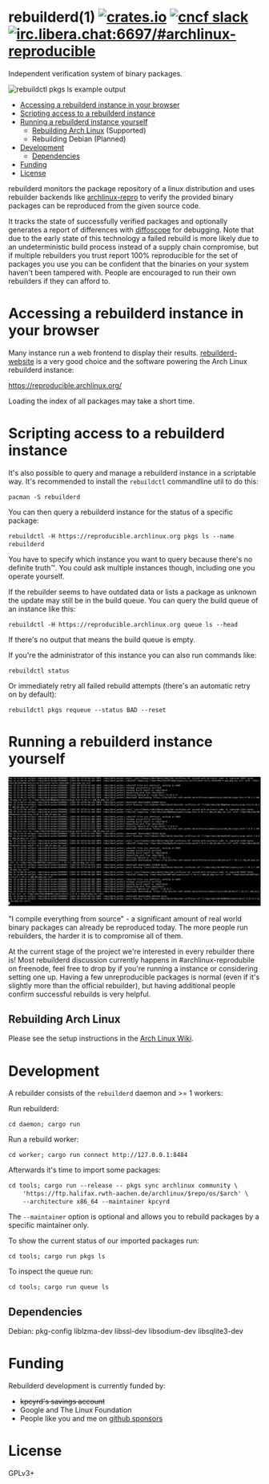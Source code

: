 # rebuilderd(1) [![crates.io][crates-img]][crates] [![cncf slack][cncf-img]][cncf] [![irc.libera.chat:6697/#archlinux-reproducible][irc-img]][irc]

[crates-img]:   https://img.shields.io/crates/v/rebuilderd.svg
[crates]:       https://crates.io/crates/rebuilderd
[cncf-img]:     https://img.shields.io/badge/cncf-%23rebuilderd-blue.svg
[cncf]:         https://cloud-native.slack.com/messages/rebuilderd/
[irc-img]:      https://img.shields.io/badge/libera-%23archlinux--reproducible-blue.svg
[irc]:          https://web.libera.chat/#archlinux-reproducible

Independent verification system of binary packages.

![rebuildctl pkgs ls example output](.github/assets/Vx35qrG.png)

- [Accessing a rebuilderd instance in your browser](#accessing-a-rebuilderd-instance-in-your-browser)
- [Scripting access to a rebuilderd instance](#scripting-access-to-a-rebuilderd-instance)
- [Running a rebuilderd instance yourself](#running-a-rebuilderd-instance-yourself)
    - [Rebuilding Arch Linux](#rebuilding-arch-linux) (Supported)
    - Rebuilding Debian (Planned)
- [Development](#development)
    - [Dependencies](#dependencies)
- [Funding](#funding)
- [License](#license)

rebuilderd monitors the package repository of a linux distribution and uses
rebuilder backends like [archlinux-repro][1] to verify the provided binary
packages can be reproduced from the given source code.

[1]: https://github.com/archlinux/archlinux-repro

It tracks the state of successfully verified packages and optionally generates
a report of differences with [diffoscope][2] for debugging. Note that due to
the early state of this technology a failed rebuild is more likely due to an
undeterministic build process instead of a supply chain compromise, but if
multiple rebuilders you trust report 100% reproducible for the set of packages
you use you can be confident that the binaries on your system haven't been
tampered with. People are encouraged to run their own rebuilders if they can
afford to.

[2]: https://diffoscope.org/

# Accessing a rebuilderd instance in your browser

Many instance run a web frontend to display their results. [rebuilderd-website]
is a very good choice and the software powering the Arch Linux rebuilderd
instance:

[rebuilderd-website]: https://gitlab.archlinux.org/archlinux/rebuilderd-website

https://reproducible.archlinux.org/

Loading the index of all packages may take a short time.

# Scripting access to a rebuilderd instance

It's also possible to query and manage a rebuilderd instance in a scriptable
way. It's recommended to install the `rebuildctl` commandline util to do this:

    pacman -S rebuilderd

You can then query a rebuilderd instance for the status of a specific package:

    rebuildctl -H https://reproducible.archlinux.org pkgs ls --name rebuilderd

You have to specify which instance you want to query because there's no
definite truth™. You could ask multiple instances though, including one you
operate yourself.

If the rebuilder seems to have outdated data or lists a package as unknown the
update may still be in the build queue. You can query the build queue of an
instance like this:

    rebuildctl -H https://reproducible.archlinux.org queue ls --head

If there's no output that means the build queue is empty.

If you're the administrator of this instance you can also run commands like:

    rebuildctl status

Or immediately retry all failed rebuild attempts (there's an automatic retry on
by default):

    rebuildctl pkgs requeue --status BAD --reset

# Running a rebuilderd instance yourself

![journalctl output of a rebuilderd-worker](.github/assets/mOWZt75.png)

"I compile everything from source" - a significant amount of real world binary
packages can already be reproduced today. The more people run rebuilders, the
harder it is to compromise all of them.

At the current stage of the project we're interested in every rebuilder there
is! Most rebuilderd discussion currently happens in #archlinux-reprodubile on
freenode, feel free to drop by if you're running a instance or considering
setting one up. Having a few unreproducible packages is normal (even if it's
slightly more than the official rebuilder), but having additional people
confirm successful rebuilds is very helpful.

## Rebuilding Arch Linux

Please see the setup instructions in the [Arch Linux Wiki](https://wiki.archlinux.org/index.php/Rebuilderd).

# Development

A rebuilder consists of the `rebuilderd` daemon and >= 1 workers:

Run rebuilderd:
```
cd daemon; cargo run
```

Run a rebuild worker:
```
cd worker; cargo run connect http://127.0.0.1:8484
```

Afterwards it's time to import some packages:
```
cd tools; cargo run --release -- pkgs sync archlinux community \
    'https://ftp.halifax.rwth-aachen.de/archlinux/$repo/os/$arch' \
    --architecture x86_64 --maintainer kpcyrd
```

The `--maintainer` option is optional and allows you to rebuild packages by a specific maintainer only.

To show the current status of our imported packages run:
```
cd tools; cargo run pkgs ls
```

To inspect the queue run:
```
cd tools; cargo run queue ls
```

## Dependencies

Debian: pkg-config liblzma-dev libssl-dev libsodium-dev libsqlite3-dev

# Funding

Rebuilderd development is currently funded by:

- ~~kpcyrd's savings account~~
- Google and The Linux Foundation
- People like you and me on [github sponsors](https://github.com/sponsors/kpcyrd)

# License

GPLv3+
